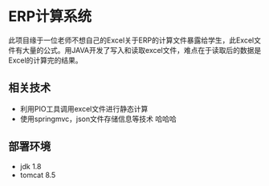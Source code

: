 # ERP计算系统
此项目缘于一位老师不想自己的Excel关于ERP的计算文件暴露给学生，此Excel文件有大量的公式。用JAVA开发了写入和读取excel文件，难点在于读取后的数据是Excel的计算完的结果。

## 相关技术
- 利用PIO工具调用excel文件进行静态计算
- 使用springmvc，json文件存储信息等技术 
哈哈哈
## 部署环境
- jdk 1.8
- tomcat 8.5




